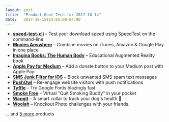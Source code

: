 ```yaml
---
layout: post
title:  "Product Hunt Tech for 2017-10-14"
date:   2017-10-15T14:05:08-04:00
---
```


* **[speed-test-cli](https://www.producthunt.com/posts/speed-test-cli?utm_campaign=producthunt-api&utm_medium=api&utm_source=Application%3A+Daily+Digest+RSS+%28ID%3A+3202%29)** – Test your download speed using SpeedTest on the command-line
* **[Movies Anywhere](https://www.producthunt.com/posts/movies-anywhere?utm_campaign=producthunt-api&utm_medium=api&utm_source=Application%3A+Daily+Digest+RSS+%28ID%3A+3202%29)** – Combine movies on iTunes, Amazon & Google Play in one place
* **[Imagina Books: The Human Body](https://www.producthunt.com/posts/imagina-books-the-human-body?utm_campaign=producthunt-api&utm_medium=api&utm_source=Application%3A+Daily+Digest+RSS+%28ID%3A+3202%29)** – Educational Augmented Reality book
* **[Apple Pay for Medium](https://www.producthunt.com/posts/apple-pay-for-medium?utm_campaign=producthunt-api&utm_medium=api&utm_source=Application%3A+Daily+Digest+RSS+%28ID%3A+3202%29)** – Add a donate button to your Medium post with Apple Pay
* **[SMS Junk Filter for iOS](https://www.producthunt.com/posts/sms-junk-filter-for-ios?utm_campaign=producthunt-api&utm_medium=api&utm_source=Application%3A+Daily+Digest+RSS+%28ID%3A+3202%29)** – Block unwanted SMS spam text messages
* **[PushOwl](https://www.producthunt.com/posts/pushowl-2?utm_campaign=producthunt-api&utm_medium=api&utm_source=Application%3A+Daily+Digest+RSS+%28ID%3A+3202%29)** – Re-engage website visitors with push notifications
* **[Tyffle](https://www.producthunt.com/posts/tyffle?utm_campaign=producthunt-api&utm_medium=api&utm_source=Application%3A+Daily+Digest+RSS+%28ID%3A+3202%29)** – Try Google Fonts blazingly fast
* **[Smoke Free](https://www.producthunt.com/posts/smoke-free?utm_campaign=producthunt-api&utm_medium=api&utm_source=Application%3A+Daily+Digest+RSS+%28ID%3A+3202%29)** – Virtual "Quit Smoking Buddy" in your pocket
* **[Waggit](https://www.producthunt.com/posts/waggit?utm_campaign=producthunt-api&utm_medium=api&utm_source=Application%3A+Daily+Digest+RSS+%28ID%3A+3202%29)** – A smart collar to track your dog's health 🐶
* **[Woolah](https://www.producthunt.com/posts/woolah?utm_campaign=producthunt-api&utm_medium=api&utm_source=Application%3A+Daily+Digest+RSS+%28ID%3A+3202%29)** – Knockout Photo challenges with your friends.

… and [5 more](https://www.producthunt.com/tech) products